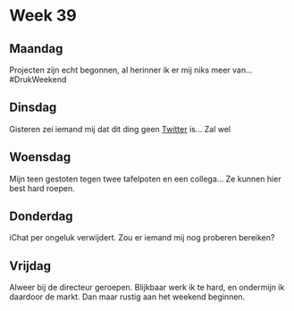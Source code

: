 Week 39
=======

Maandag
-------

Projecten zijn echt begonnen, al herinner ik er mij niks meer van... #DrukWeekend

Dinsdag
-------

Gisteren zei iemand mij dat dit ding geen [Twitter](http://www.twitter.com) is... Zal wel

Woensdag
--------

Mijn teen gestoten tegen twee tafelpoten en een collega... Ze kunnen hier best hard roepen.

Donderdag
---------

iChat per ongeluk verwijdert. Zou er iemand mij nog proberen bereiken?

Vrijdag
-------

Alweer bij de directeur geroepen. Blijkbaar werk ik te hard, en ondermijn ik daardoor de markt.
Dan maar rustig aan het weekend beginnen.